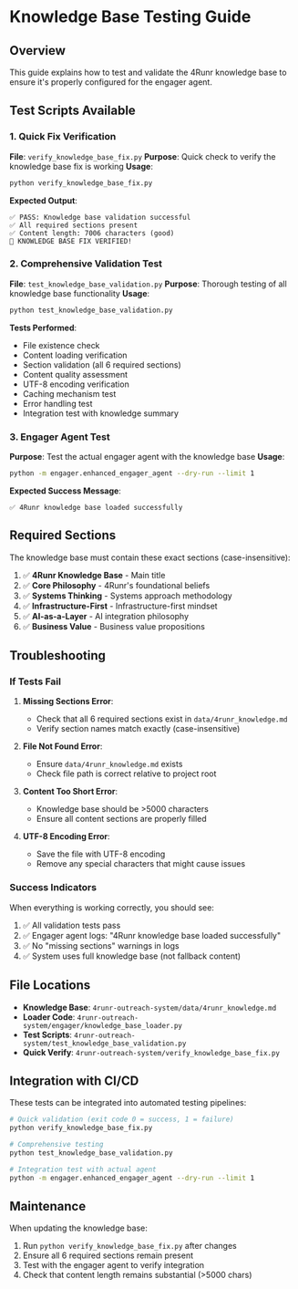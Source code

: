 # Knowledge Base Testing Guide

## Overview
This guide explains how to test and validate the 4Runr knowledge base to ensure it's properly configured for the engager agent.

## Test Scripts Available

### 1. Quick Fix Verification
**File**: `verify_knowledge_base_fix.py`
**Purpose**: Quick check to verify the knowledge base fix is working
**Usage**: 
```bash
python verify_knowledge_base_fix.py
```
**Expected Output**: 
```
✅ PASS: Knowledge base validation successful
✅ All required sections present
✅ Content length: 7006 characters (good)
🎉 KNOWLEDGE BASE FIX VERIFIED!
```

### 2. Comprehensive Validation Test
**File**: `test_knowledge_base_validation.py`
**Purpose**: Thorough testing of all knowledge base functionality
**Usage**:
```bash
python test_knowledge_base_validation.py
```
**Tests Performed**:
- File existence check
- Content loading verification
- Section validation (all 6 required sections)
- Content quality assessment
- UTF-8 encoding verification
- Caching mechanism test
- Error handling test
- Integration test with knowledge summary

### 3. Engager Agent Test
**Purpose**: Test the actual engager agent with the knowledge base
**Usage**:
```bash
python -m engager.enhanced_engager_agent --dry-run --limit 1
```
**Expected Success Message**:
```
✅ 4Runr knowledge base loaded successfully
```

## Required Sections
The knowledge base must contain these exact sections (case-insensitive):

1. ✅ **4Runr Knowledge Base** - Main title
2. ✅ **Core Philosophy** - 4Runr's foundational beliefs
3. ✅ **Systems Thinking** - Systems approach methodology
4. ✅ **Infrastructure-First** - Infrastructure-first mindset
5. ✅ **AI-as-a-Layer** - AI integration philosophy
6. ✅ **Business Value** - Business value propositions

## Troubleshooting

### If Tests Fail

1. **Missing Sections Error**:
   - Check that all 6 required sections exist in `data/4runr_knowledge.md`
   - Verify section names match exactly (case-insensitive)

2. **File Not Found Error**:
   - Ensure `data/4runr_knowledge.md` exists
   - Check file path is correct relative to project root

3. **Content Too Short Error**:
   - Knowledge base should be >5000 characters
   - Ensure all content sections are properly filled

4. **UTF-8 Encoding Error**:
   - Save the file with UTF-8 encoding
   - Remove any special characters that might cause issues

### Success Indicators

When everything is working correctly, you should see:

1. ✅ All validation tests pass
2. ✅ Engager agent logs: "4Runr knowledge base loaded successfully"
3. ✅ No "missing sections" warnings in logs
4. ✅ System uses full knowledge base (not fallback content)

## File Locations

- **Knowledge Base**: `4runr-outreach-system/data/4runr_knowledge.md`
- **Loader Code**: `4runr-outreach-system/engager/knowledge_base_loader.py`
- **Test Scripts**: `4runr-outreach-system/test_knowledge_base_validation.py`
- **Quick Verify**: `4runr-outreach-system/verify_knowledge_base_fix.py`

## Integration with CI/CD

These tests can be integrated into automated testing pipelines:

```bash
# Quick validation (exit code 0 = success, 1 = failure)
python verify_knowledge_base_fix.py

# Comprehensive testing
python test_knowledge_base_validation.py

# Integration test with actual agent
python -m engager.enhanced_engager_agent --dry-run --limit 1
```

## Maintenance

When updating the knowledge base:

1. Run `python verify_knowledge_base_fix.py` after changes
2. Ensure all 6 required sections remain present
3. Test with the engager agent to verify integration
4. Check that content length remains substantial (>5000 chars)